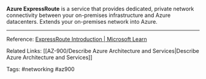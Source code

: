 **Azure ExpressRoute** is a service that provides dedicated, private network connectivity between your on-premises infrastructure and Azure datacenters. Extends your on-premises network into Azure.

---

Reference:
[ExpressRoute Introduction | Microsoft Learn](https://learn.microsoft.com/en-us/azure/expressroute/expressroute-introduction)


Related Links:
[[AZ-900/Describe Azure Architecture and Services|Describe Azure Architecture and Services]]

Tags:
#networking #az900 